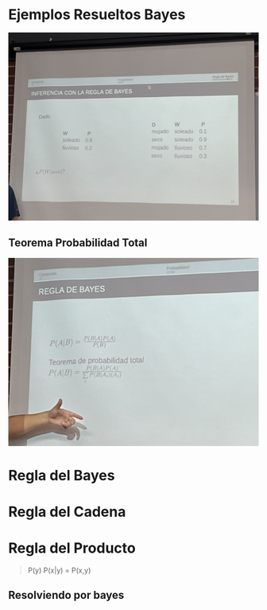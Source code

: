 # Ejemplos Resueltos Bayes
![Bayes](./Images/BayesLluvia.jpeg)
## Teorema Probabilidad Total
![Bayes](./Images/TeoremaProbabilidadTotal.jpeg)

# Regla del Bayes
# Regla del Cadena
# Regla del Producto
> P(y) P(x|y) = P(x,y)
## Resolviendo por bayes
